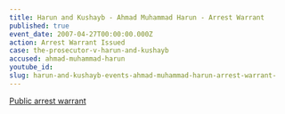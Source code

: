 ```yaml
---
title: Harun and Kushayb - Ahmad Muhammad Harun - Arrest Warrant
published: true
event_date: 2007-04-27T00:00:00.000Z
action: Arrest Warrant Issued
case: the-prosecutor-v-harun-and-kushayb
accused: ahmad-muhammad-harun
youtube_id:
slug: harun-and-kushayb-events-ahmad-muhammad-harun-arrest-warrant-
---
```



[Public arrest warrant](http://www.icc-cpi.int/iccdocs/doc/doc279813.pdf)